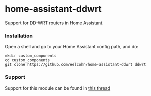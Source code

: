 # home-assistant-ddwrt
Support for DD-WRT routers in Home Assistant.

### Installation
Open a shell and go to your Home Assistant config path, and do:
```
mkdir custom_components
cd custom_components
git clone https://github.com/eelcohn/home-assistant-ddwrt ddwrt
```

### Support
Support for this module can be found in [this thread](https://community.home-assistant.io/t/custom-component-for-dd-wrt-routers/162423)
